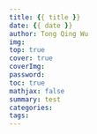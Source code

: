 ```yaml
---
title: {{ title }}
date: {{ date }}
author: Tong Qing Wu
img: 
top: true
cover: true
coverImg:
password: 
toc: true
mathjax: false
summary: test
categories: 
tags:
---
```

